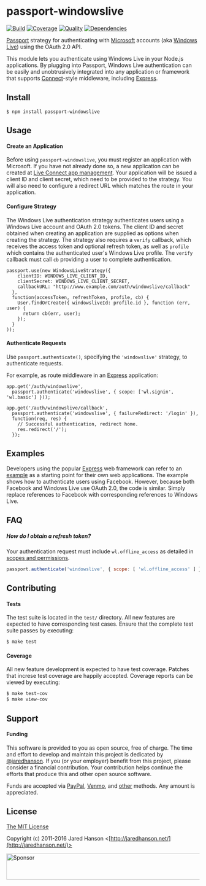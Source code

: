 # passport-windowslive

[![Build](https://img.shields.io/travis/jaredhanson/passport-windowslive.svg)](https://travis-ci.org/jaredhanson/passport-windowslive)
[![Coverage](https://img.shields.io/coveralls/jaredhanson/passport-windowslive.svg)](https://coveralls.io/r/jaredhanson/passport-windowslive)
[![Quality](https://img.shields.io/codeclimate/github/jaredhanson/passport-windowslive.svg?label=quality)](https://codeclimate.com/github/jaredhanson/passport-windowslive)
[![Dependencies](https://img.shields.io/david/jaredhanson/passport-windowslive.svg)](https://david-dm.org/jaredhanson/passport-windowslive)



[Passport](https://github.com/jaredhanson/passport) strategy for authenticating
with [Microsoft](http://www.microsoft.com/) accounts (aka [Windows Live](http://www.live.com/))
using the OAuth 2.0 API.

This module lets you authenticate using Windows Live in your Node.js
applications.  By plugging into Passport, Windows Live authentication can be
easily and unobtrusively integrated into any application or framework that
supports [Connect](http://www.senchalabs.org/connect/)-style middleware,
including [Express](http://expressjs.com/).

## Install

    $ npm install passport-windowslive

## Usage

#### Create an Application

Before using `passport-windowslive`, you must register an application with
Microsoft.  If you have not already done so, a new application can be created at
[Live Connect app management](https://account.live.com/developers/applications/index).
Your application will be issued a client ID and client secret, which need to be
provided to the strategy.  You will also need to configure a redirect URL which
matches the route in your application.

#### Configure Strategy

The Windows Live authentication strategy authenticates users using a Windows
Live account and OAuth 2.0 tokens.  The client ID and secret obtained when
creating an application are supplied as options when creating the strategy.  The
strategy also requires a `verify` callback, which receives the access token and
optional refresh token, as well as `profile` which contains the authenticated
user's Windows Live profile.  The `verify` callback must call `cb` providing a
user to complete authentication.

    passport.use(new WindowsLiveStrategy({
        clientID: WINDOWS_LIVE_CLIENT_ID,
        clientSecret: WINDOWS_LIVE_CLIENT_SECRET,
        callbackURL: "http://www.example.com/auth/windowslive/callback"
      },
      function(accessToken, refreshToken, profile, cb) {
        User.findOrCreate({ windowsliveId: profile.id }, function (err, user) {
          return cb(err, user);
        });
      }
    ));

#### Authenticate Requests

Use `passport.authenticate()`, specifying the `'windowslive'` strategy, to
authenticate requests.

For example, as route middleware in an [Express](http://expressjs.com/)
application:

    app.get('/auth/windowslive',
      passport.authenticate('windowslive', { scope: ['wl.signin', 'wl.basic'] }));

    app.get('/auth/windowslive/callback', 
      passport.authenticate('windowslive', { failureRedirect: '/login' }),
      function(req, res) {
        // Successful authentication, redirect home.
        res.redirect('/');
      });

## Examples

Developers using the popular [Express](http://expressjs.com/) web framework can
refer to an [example](https://github.com/passport/express-4.x-facebook-example)
as a starting point for their own web applications.  The example shows how to
authenticate users using Facebook.  However, because both Facebook and Windows
Live use OAuth 2.0, the code is similar.  Simply replace references to Facebook
with corresponding references to Windows Live.

## FAQ

##### How do I obtain a refresh token?

Your authentication request must include `wl.offline_access` as detailed in
[scopes and permissions](https://msdn.microsoft.com/en-us/library/hh243646.aspx).

```js
passport.authenticate('windowslive', { scope: [ 'wl.offline_access' ] })
```

## Contributing

#### Tests

The test suite is located in the `test/` directory.  All new features are
expected to have corresponding test cases.  Ensure that the complete test suite
passes by executing:

```bash
$ make test
```

#### Coverage

All new feature development is expected to have test coverage.  Patches that
increse test coverage are happily accepted.  Coverage reports can be viewed by
executing:

```bash
$ make test-cov
$ make view-cov
```

## Support

#### Funding

This software is provided to you as open source, free of charge.  The time and
effort to develop and maintain this project is dedicated by [@jaredhanson](https://github.com/jaredhanson).
If you (or your employer) benefit from this project, please consider a financial
contribution.  Your contribution helps continue the efforts that produce this
and other open source software.

Funds are accepted via [PayPal](https://paypal.me/jaredhanson), [Venmo](https://venmo.com/jaredhanson),
and [other](http://jaredhanson.net/pay) methods.  Any amount is appreciated.

## License

[The MIT License](http://opensource.org/licenses/MIT)

Copyright (c) 2011-2016 Jared Hanson <[http://jaredhanson.net/](http://jaredhanson.net/)>

<a target='_blank' rel='nofollow' href='https://app.codesponsor.io/link/vK9dyjRnnWsMzzJTQ57fRJpH/jaredhanson/passport-windowslive'>  <img alt='Sponsor' width='888' height='68' src='https://app.codesponsor.io/embed/vK9dyjRnnWsMzzJTQ57fRJpH/jaredhanson/passport-windowslive.svg' /></a>
